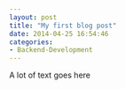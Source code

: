 ```yaml
---
layout: post
title: "My first blog post"
date: 2014-04-25 16:54:46
categories:
- Backend-Development
---
```


A lot of text goes here
